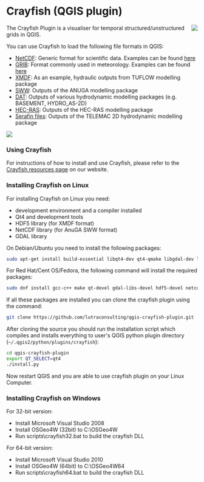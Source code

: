 Crayfish (QGIS plugin)
======================

<img align="right" src="https://raw.githubusercontent.com/lutraconsulting/qgis-crayfish-plugin/master/crayfish/crayfish_128px.png">

The Crayfish Plugin is a visualiser for temporal structured/unstructured grids in QGIS.

You can use Crayfish to load the following file formats in QGIS:


- [NetCDF](https://en.wikipedia.org/wiki/NetCDF): Generic format for scientific data. Examples can be found [here](http://apps.ecmwf.int/datasets/data/interim-full-daily/levtype=sfc/)
- [GRIB](https://en.wikipedia.org/wiki/GRIB): Format commonly used in meteorology. Examples can be found [here](http://apps.ecmwf.int/datasets/data/interim-full-daily/levtype=sfc/)
- [XMDF](https://en.wikipedia.org/wiki/XMDF): As an example, hydraulic outputs from TUFLOW modelling package
- [SWW](http://anuga.anu.edu.au/): Outputs of the ANUGA modelling package
- [DAT](http://www.xmswiki.com/wiki/SMS:ASCII_Dataset_Files_*.dat): Outputs of various hydrodynamic modelling packages (e.g. BASEMENT, HYDRO_AS-2D)
- [HEC-RAS](http://www.hec.usace.army.mil/software/hec-ras/): Outputs of the HEC-RAS modelling package
- [Serafin files](http://www.gdal.org/drv_selafin.html): Outputs of the TELEMAC 2D hydrodynamic modelling package

<img src="https://travis-ci.org/lutraconsulting/qgis-crayfish-plugin.svg?branch=master">

### Using Crayfish

For instructions of how to install and use Crayfish, please refer to the [Crayfish resources page][crp] on our website.

### Installing Crayfish on Linux

For installing Crayfish on Linux you need:

* development environment and a compiler installed
* Qt4 and development tools
* HDF5 library (for XMDF format)
* NetCDF library (for AnuGA SWW format)
* GDAL library

On Debian/Ubuntu you need to install the following packages:

```bash
sudo apt-get install build-essential libqt4-dev qt4-qmake libgdal-dev libhdf5-dev libnetcdf-dev libproj-dev git
```

For Red Hat/Cent OS/Fedora, the following command will install the required packages:

```bash
sudo dnf install gcc-c++ make qt-devel gdal-libs-devel hdf5-devel netcdf-devel proj-devel git
```

If all these packages are installed you can clone the crayfish plugin using the command:

```bash
git clone https://github.com/lutraconsulting/qgis-crayfish-plugin.git
```

After cloning the source you should run the installation script which compiles and installs everything
to user's QGIS python plugin directory (`~/.qgis2/python/plugins/crayfish`):

```bash
cd qgis-crayfish-plugin
export QT_SELECT=qt4
./install.py
```

Now restart QGIS and you are able to use crayfish plugin on your Linux Computer.


### Installing Crayfish on Windows

For 32-bit version:

* Install Microsoft Visual Studio 2008
* Install OSGeo4W (32bit) to C:\OSGeo4W
* Run scripts\crayfish32.bat to build the crayfish DLL

For 64-bit version:

* Install Microsoft Visual Studio 2010
* Install OSGeo4W (64bit) to C:\OSGeo4W64
* Run scripts\crayfish64.bat to build the crayfish DLL


[crp]: http://www.lutraconsulting.co.uk/resources/crayfish
